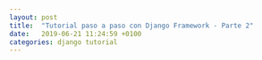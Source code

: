 ```yaml
---
layout: post
title:  "Tutorial paso a paso con Django Framework - Parte 2"
date:   2019-06-21 11:24:59 +0100
categories: django tutorial
---
```


